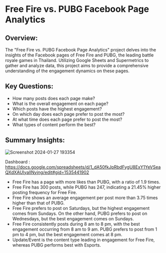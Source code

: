 # Free Fire vs. PUBG Facebook Page Analytics

## Overview:

The "Free Fire vs. PUBG Facebook Page Analytics" project delves into the insights of the Facebook pages of Free Fire and PUBG, the leading battle royale games in Thailand. Utilizing Google Sheets and Supermetrics to gather and analyze data, this project aims to provide a comprehensive understanding of the engagement dynamics on these pages.

## Key Questions:

- How many posts does each page make?
- What is the overall engagement on each page?
- Which posts have the highest engagement?
- On which day does each page prefer to post the most?
- At what time does each page prefer to post the most?
- What types of content perform the best?

## Summary Insights:
![Screenshot 2024-01-27 193354](https://github.com/pantakanch/Free-Fire-vs.-PUBG-Facebook-Page-Analytics/assets/113978334/deb47f8f-3390-4aac-b0d2-2ef2822dab83)

Dashboard : https://docs.google.com/spreadsheets/d/1_dA50fkJpRbdFygU8ExY1YeVSeaQXdXAUIyalINyjng/edit#gid=1535441902

- Free Fire has a page with more likes than PUBG, with a ratio of 1.9 times.
- Free Fire has 300 posts, while PUBG has 247, indicating a 21.45% higher posting frequency for Free Fire.
- Free Fire shows an average engagement per post more than 3.75 times higher than that of PUBG.
- Free Fire prefers to post on Saturdays, but the highest engagement comes from Sundays. On the other hand, PUBG prefers to post on Wednesdays, but the best engagement comes on Sundays.
- Free Fire consistently posts during 8 am to 8 pm, with the best engagement occurring from 8 am to 9 am. PUBG prefers to post from 1 pm to 4 pm, but the best engagement comes at 8 pm.
- Update/Event is the content type leading in engagement for Free Fire, whereas PUBG performs best with Esports.
